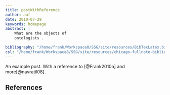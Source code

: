 ```yaml
---
title: postWithReference
author: auf
date: 2010-07-29
keywords: homepage
abstract: |
    What are the objects of
    ontologists .

bibliography: "/home/frank/Workspace8/SSG/site/resources/BibTexLatex.bib"
csl: "/home/frank/Workspace8/SSG/site/resources/chicago-fullnote-bibliography-bb.csl"
---
```


An example post. With a reference to [@Frank2010a] and more[@navratil08].

## References

